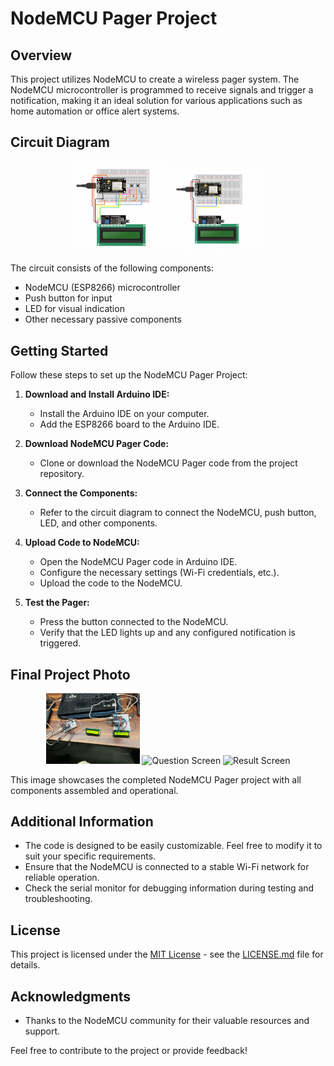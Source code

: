 # NodeMCU Pager Project

## Overview

This project utilizes NodeMCU to create a wireless pager system. The NodeMCU microcontroller is programmed to receive signals and trigger a notification, making it an ideal solution for various applications such as home automation or office alert systems.

## Circuit Diagram

<p align="center">
  <img src="/assets/circuit/circuit_1.png" alt="Circuit Diagram-1" width="150">
  <img src="/assets/circuit/circuit_2.png" alt="Circuit Diagram-2" width="150">
</p>
The circuit consists of the following components:

- NodeMCU (ESP8266) microcontroller
- Push button for input
- LED for visual indication
- Other necessary passive components

## Getting Started

Follow these steps to set up the NodeMCU Pager Project:

1. **Download and Install Arduino IDE:**
   - Install the Arduino IDE on your computer.
   - Add the ESP8266 board to the Arduino IDE.

2. **Download NodeMCU Pager Code:**
   - Clone or download the NodeMCU Pager code from the project repository.

3. **Connect the Components:**
   - Refer to the circuit diagram to connect the NodeMCU, push button, LED, and other components.

4. **Upload Code to NodeMCU:**
   - Open the NodeMCU Pager code in Arduino IDE.
   - Configure the necessary settings (Wi-Fi credentials, etc.).
   - Upload the code to the NodeMCU.

5. **Test the Pager:**
   - Press the button connected to the NodeMCU.
   - Verify that the LED lights up and any configured notification is triggered.

## Final Project Photo
<p align="center">
  <img src="/assets/final/project-photo-1.jpeg" alt="Home Screen" width="150">
  <img src="/assets/final/project-photo.jpeg" alt="Question Screen" width="150">
  <img src="/screenshots/screenshot3.png.jpeg" alt="Result Screen" width="150">
</p>


This image showcases the completed NodeMCU Pager project with all components assembled and operational.

## Additional Information

- The code is designed to be easily customizable. Feel free to modify it to suit your specific requirements.
- Ensure that the NodeMCU is connected to a stable Wi-Fi network for reliable operation.
- Check the serial monitor for debugging information during testing and troubleshooting.

## License

This project is licensed under the [MIT License](LICENSE.md) - see the [LICENSE.md](LICENSE.md) file for details.

## Acknowledgments

- Thanks to the NodeMCU community for their valuable resources and support.

Feel free to contribute to the project or provide feedback!
